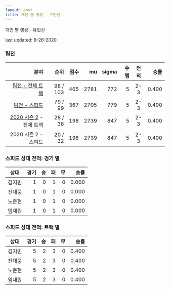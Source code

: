 ```yaml
---
layout: post
title: 개인 별 랭킹 - 유민선
---
```



개인 별 랭킹 - 유민선


last updated: 8-26-2020


### 팀전

| 분야 | 순위 | 점수 | mu | sigma | 주행 | 전적 | 승률 |
|---:|---:|---:|---:|---:|---:|:---:|---:|
| [팀전 - 전체 트랙](../team-full) | 98 / 103 | 465 | 2781 | 772 | 5 | 2-3 | 0.400 |
| [팀전 - 스피드](../team-speed) | 79 / 99 | 367 | 2705 | 779 | 5 | 2-3 | 0.400 |
| [2020 시즌 2](../teams-t2020_2) - 전체 트랙 | 28 / 38 | 198 | 2739 | 847 | 5 | 2-3 | 0.400 |
| 2020 시즌 2 - 스피드 | 20 / 32 | 198 | 2739 | 847 | 5 | 2-3 | 0.400 |

### 스피드 상대 전적: 경기 별

| 상대 | 경기 | 승 | 패 | 무 | 승률 |
|:---:|---:|---:|---:|---:|---:|
| 김지민 | 1 | 0 | 1 | 0 | 0.000 |
| 전대웅 | 1 | 0 | 1 | 0 | 0.000 |
| 노준현 | 1 | 0 | 1 | 0 | 0.000 |
| 임재원 | 1 | 0 | 1 | 0 | 0.000 |

### 스피드 상대 전적: 트랙 별

| 상대 | 경기 | 승 | 패 | 무 | 승률 |
|:---:|---:|---:|---:|---:|---:|
| 김지민 | 5 | 2 | 3 | 0 | 0.400 |
| 전대웅 | 5 | 2 | 3 | 0 | 0.400 |
| 노준현 | 5 | 2 | 3 | 0 | 0.400 |
| 임재원 | 5 | 2 | 3 | 0 | 0.400 |
